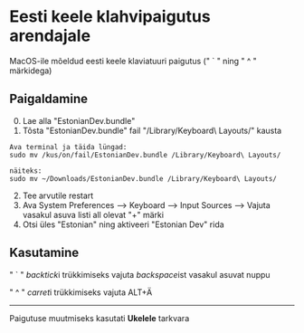 # Eesti keele klahvipaigutus arendajale
MacOS-ile mõeldud eesti keele klaviatuuri paigutus (" ` " ning " ^ " märkidega)

## Paigaldamine
0. Lae alla "EstonianDev.bundle"
1. Tõsta "EstonianDev.bundle" fail "/Library/Keyboard\ Layouts/" kausta 
```
Ava terminal ja täida lüngad:
sudo mv /kus/on/fail/EstonianDev.bundle /Library/Keyboard\ Layouts/

näiteks:
sudo mv ~/Downloads/EstonianDev.bundle /Library/Keyboard\ Layouts/
```
2. Tee arvutile restart
3. Ava System Preferences --> Keyboard --> Input Sources --> Vajuta vasakul asuva listi all olevat "+" märki
4. Otsi üles "Estonian" ning aktiveeri "Estonian Dev" rida

## Kasutamine

" ` " *backtick*i trükkimiseks vajuta *backspace*ist vasakul asuvat nuppu

" ^ " *carret*i trükkimiseks vajuta ALT+Ä

***

Paigutuse muutmiseks kasutati **Ukelele** tarkvara
